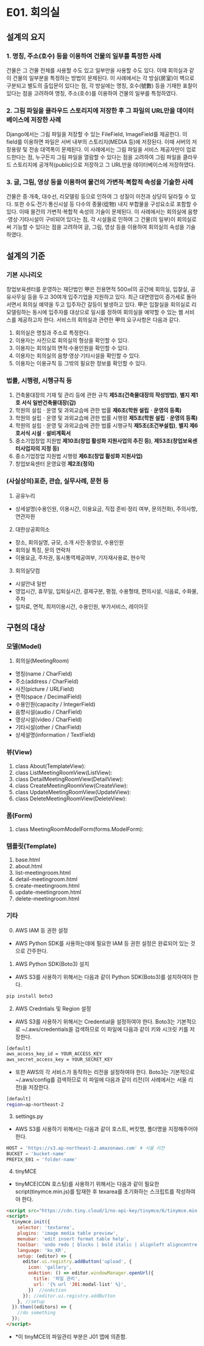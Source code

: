 # E01. 회의실
## 설계의 요지
### 1. 명칭, 주소(호수) 등을 이용하여 건물의 일부를 특정한 사례
건물은 그 건물 전체를 사용할 수도 있고 일부만을 사용할 수도 있다. 이때 회의실과 같이 건물의 일부분을 특정하는 방법이 문제된다. 이 사례에서는 각 방실(房室)이 벽으로 구분되고 별도의 출입문이 있다는 점, 각 방실에는 명칭, 호수(號數) 등을 기재한 표찰이 있다는 점을 고려하여 명칭, 주소(호수)를 이용하여 건물의 일부를 특정하였다.

### 2. 그림 파일을 클라우드 스토리지에 저장한 후 그 파일의 URL만을 데이터베이스에 저장한 사례
Django에서는 그림 파일을 저장할 수 있는 FileField, ImageField를 제공한다. 이 field를 이용하면 파일은 서버 내부의 스토리지(MEDIA 등)에 저장된다. 이때 서버의 저장용량 및 전송 대역폭이 문제된다. 이 사례에서는 그림 파일을 서비스 제공자만이 업로드한다는 점, 누구든지 그림 파일을 열람할 수 있다는 점을 고려하여 그림 파일을 클라우드 스토리지에 공개적(public)으로 저장하고 그 URL만을 데이터베이스에 저장하였다.

### 3. 글, 그림, 영상 등을 이용하여 물건의 가변적·복합적 속성을 기술한 사례
건물은 증·개축, 대수선, 리모델링 등으로 인하여 그 성질이 이전과 상당히 달라질 수 있다. 또한 수도·전기·통신시설 등 다수의 종물(從物) 내지 부합물을 구성요소로 포함할 수 있다. 이때 믈건의 가변적·복합적 속성의 기술이 문제된다. 이 사례에서는 회의실에 음향·영상·기타시설이 구비되어 있다는 점, 각 시설들로 인하여 그 건물(의 일부)이 회의실로써 기능할 수 있다는 점을 고려하여 글, 그림, 영상 등을 이용하여 회의실의 속성을 기술하였다.

## 설계의 기준
### 기본 시나리오
창업보육센터를 운영하는 재단법인 甲은 전용면적 500㎡의 공간에 회의실, 입찰실, 공유사무실 등을 두고 30여개 입주기업을 지원하고 있다. 최근 대면영업이 증가세로 돌아서면서 회의실 예약을 두고 입주자간 갈등이 발생하고 있다. 甲은 입찰실을 회의실로 리모델링하는 동시에 입주자를 대상으로 일시를 정하여 회의실을 예약할 수 있는 웹 서비스를 제공하고자 한다. 서비스의 회의실과 관련한 甲의 요구사항은 다음과 같다.
1. 회의실은 명칭과 주소로 특정한다.
2. 이용자는 사진으로 회의실의 형상을 확인할 수 있다.
3. 이용자는 회의실의 면적·수용인원을 확인할 수 있다.
4. 이용자는 회의실의 음향·영상·기타시설을 확인할 수 있다.
5. 이용자는 이용규칙 등 그밖의 필요한 정보를 확인할 수 있다.

### 법률, 시행령, 시행규칙 등
1. 건축물대장의 기재 및 관리 등에 관한 규칙 **제5조(건축물대장의 작성방법)**, **별지 제1호 서식 일반건축물대장(갑)**
2. 학원의 설립ㆍ운영 및 과외교습에 관한 법률 **제6조(학원 설립ㆍ운영의 등록)**
3. 학원의 설립ㆍ운영 및 과외교습에 관한 법률 시행령 **제5조(학원 설립ㆍ운영의 등록)**
4. 학원의 설립ㆍ운영 및 과외교습에 관한 법률 시행규칙 **제5조(조건부설립)**, **별지 제6호서식 시설ㆍ설비계획서**
5. 중소기업창업 지원법 **제10조(창업 활성화 지원사업의 추진 등)**, **제53조(창업보육센터사업자의 지정 등)**
6. 중소기업창업 지원법 시행령 **제6조(창업 활성화 지원사업)**
7. 창업보육센터 운영요령 **제2조(정의)**

### (사실상의)표준, 관습, 실무사례, 문헌 등
1. 공유누리
* 상세설명(수용인원, 이용시간, 이용요금, 직접 준비·정리 여부, 문의전화), 주의사항, 연관자원

2. 대한상공회의소
* 장소, 회의실명, 규모, 소개 사진·동영상, 수용인원
* 회의실 특징, 문의 연락처
* 이용요금, 주차권, 동시통역제공여부, 기자재사용료, 현수막

3. 회의실닷컴
* 시설안내 일반
* 영업시간, 휴무일, 입퇴실시간, 결제구분, 평점, 수용형태, 편의시설, 식음료, 수화물, 주차
* 임차료, 면적, 최저이용시간, 수용인원, 부가서비스, 레이아웃

## 구현의 대상
### 모델(Model)
1. 회의실(MeetingRoom)
* 명칭(name / CharField)
* 주소(address / CharField)
* 사진(picture / URLField)
* 면적(space / DecimalField)
* 수용인원(capacity / IntegerField)
* 음향시설(audio / CharField)
* 영상시설(video / CharField)
* 기타시설(other / CharField)
* 상세설명(information / TextField)

### 뷰(View)
1. class About(TemplateView):
2. class ListMeetingRoomView(ListView):
3. class DetailMeetingRoomView(DetailView):
4. class CreateMeetingRoomView(CreateView):
5. class UpdateMeetingRoomView(UpdateView):
6. class DeleteMeetingRoomView(DeleteView):

### 폼(Form)
1. class MeetingRoomModelForm(forms.ModelForm):

### 템플릿(Template)
1. base.html
2. about.html
3. list-meetingroom.html
4. detail-meetingroom.html
5. create-meetingroom.html
6. update-meetingroom.html
7. delete-meetingroom.html

### 기타
0. AWS IAM 등 권한 설정
* AWS Python SDK를 사용하는데에 필요한 IAM 등 권한 설정은 완료되어 있는 것으로 간주한다. 

1. AWS Python SDK(Boto3) 설치
* AWS S3를 사용하기 위해서는 다음과 같이 Python SDK(Boto3)를 설치하여야 한다.
```bash
pip install boto3
```

2. AWS Credntials 및 Region 설정
* AWS S3를 사용하기 위해서는 Credential을 설정하여야 한다. Boto3는 기본적으로 \~/.aws/credentials을 검색하므로 이 파일에 다음과 같이 키와 시크릿 키를 저장한다.
```bash
[default]
aws_access_key_id = YOUR_ACCESS_KEY
aws_secret_access_key = YOUR_SECRET_KEY
```
* 또한 AWS의 각 서비스가 동작하는 리전을 설정하여야 한다. Boto3는 기본적으로 \~/.aws/config를 검색하므로 이 파일에 다음과 같이 리전(이 사례에서는 서울 리전)을 저장한다.
```bash
[default]
region=ap-northeast-2
```

3. settings.py
* AWS S3를 사용하기 위해서는 다음과 같이 호스트, 버킷명, 폴더명을 지정해주어야 한다.
```python
HOST = 'https://s3.ap-northeast-2.amazonaws.com' # 서울 리전
BUCKET = 'bucket-name'
PREFIX_E01 = 'folder-name'
```

4. tinyMCE
* tinyMCE(CDN 호스팅)를 사용하기 위해서는 다음과 같이 필요한 script(tinymce.min.js)를 탑재한 후 texarea를 초기화하는 스크립트를 작성하여야 한다.
```html
<script src="https://cdn.tiny.cloud/1/no-api-key/tinymce/6/tinymce.min.js" referrerpolicy="origin"></script>
<script>
  tinymce.init({
    selector: 'textarea',
    plugins: 'image media table preview',
    menubar: 'edit insert format table help',
    toolbar: 'undo redo | blocks | bold italic | alignleft aligncentre alignright alignjustify | indent outdent | bullist numlist | upload image media table | preview ',
    language: 'ko_KR',
    setup: (editor) => {
      editor.ui.registry.addButton('upload', {
        icon: 'gallery',
        onAction: () => editor.windowManager.openUrl({
          title: '파일 관리',
          url: '{% url 'J01:modal-list' %}',
        })  //onAction
      }); //editor.ui.registry.addButton
    }, //setup
  }).then((editors) => {
    //do something
  });
</script>
```
* *이 tinyMCE의 파일관리 부분은 J01 앱에 의존함.